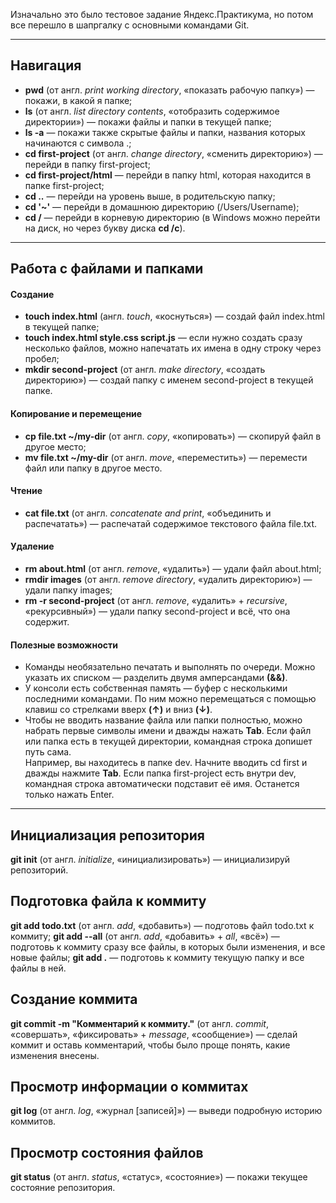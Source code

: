 Изначально это было тестовое задание Яндекс.Практикума, но потом все перешло в шапргалку с основными командами Git.

---

## **Навигация**
* **pwd** (от англ. *print working directory*, «показать рабочую папку») — покажи, в какой я папке;
* **ls** (от англ. *list directory contents*, «отобразить содержимое директории») — покажи файлы и папки в текущей папке;
* **ls -a** — покажи также скрытые файлы и папки, названия которых начинаются с символа .;
* **cd first-project** (от англ. *change directory*, «сменить директорию») — перейди в папку first-project;
* **cd first-project/html** — перейди в папку html, которая находится в папке first-project;
* **cd ..** — перейди на уровень выше, в родительскую папку;
* **cd '~'** — перейди в домашнюю директорию (/Users/Username);
* **cd /** — перейди в корневую директорию (в Windows можно перейти на диск, но через букву диска **cd /c**).

---

## **Работа с файлами и папками**

#### **Создание**
* **touch index.html** (англ. *touch*, «коснуться») — создай файл index.html в текущей папке;
* **touch index.html style.css script.js** — если нужно создать сразу несколько файлов, можно напечатать их имена в одну строку через пробел;
* **mkdir second-project** (от англ. *make directory*, «создать директорию») — создай папку с именем second-project в текущей папке.

#### **Копирование и перемещение**
* **cp file.txt ~/my-dir** (от англ. *copy*, «копировать») — скопируй файл в другое место;
* **mv file.txt ~/my-dir** (от англ. *move*, «переместить») — перемести файл или папку в другое место.

#### **Чтение**
* **cat file.txt** (от англ. *concatenate and print*, «объединить и распечатать») — распечатай содержимое текстового файла file.txt.

#### **Удаление**
* **rm about.html** (от англ. *remove*, «удалить») — удали файл about.html;
* **rmdir images** (от англ. *remove directory*, «удалить директорию») — удали папку images;
* **rm -r second-project** (от англ. *remove*, «удалить» + *recursive*, «рекурсивный») — удали папку second-project и всё, что она содержит.

#### **Полезные возможности**
* Команды необязательно печатать и выполнять по очереди. Можно указать их списком — разделить двумя амперсандами **(&&)**.
* У консоли есть собственная память — буфер с несколькими последними командами. По ним можно перемещаться с помощью клавиш со стрелками вверх **(↑)** и вниз **(↓)**.
* Чтобы не вводить название файла или папки полностью, можно набрать первые символы имени и дважды нажать **Tab**. Если файл или папка есть в текущей директории, командная строка допишет путь сама.  
Например, вы находитесь в папке dev. Начните вводить cd first и дважды нажмите **Tab**. Если папка first-project есть внутри dev, командная строка автоматически подставит её имя. Останется только нажать Enter.

---

## **Инициализация репозитория**
**git init** (от англ. *initialize*, «инициализировать») — инициализируй репозиторий.

## **Подготовка файла к коммиту**
**git add todo.txt** (от англ. *add*, «добавить») — подготовь файл todo.txt к коммиту;
**git add --all** (от англ. *add*, «добавить» + *all*, «всё») — подготовь к коммиту сразу все файлы, в которых были изменения, и все новые файлы;
**git add .** — подготовь к коммиту текущую папку и все файлы в ней.

## **Создание коммита**
**git commit -m "Комментарий к коммиту."** (от англ. *commit*, «совершать», «фиксировать» + *message*, «сообщение») — сделай коммит и оставь комментарий, чтобы было проще понять, какие изменения внесены. 

## **Просмотр информации о коммитах**
**git log** (от англ. *log*, «журнал [записей]») — выведи подробную историю коммитов.

## **Просмотр состояния файлов**
**git status** (от англ. *status*, «статус», «состояние») — покажи текущее состояние репозитория.
